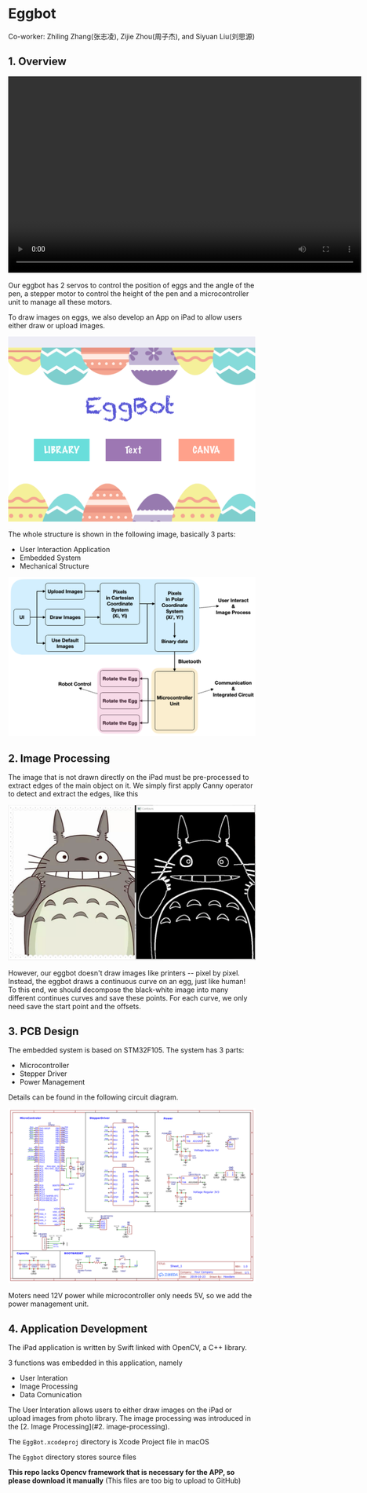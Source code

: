 # Eggbot

Co-worker: Zhiling Zhang(张志凌), Zijie Zhou(周子杰), and Siyuan Liu(刘思源)

## 1. Overview

<video width="720" height="400" controls>
  <source src="asset/Eggbot.mp4" type="video/mp4">
Your browser does not support the video tag.
</video>


Our eggbot has 2 servos to control the position of eggs and the angle of the pen, a stepper motor to control the height of the pen and a microcontroller unit to manage all these motors.

To draw images on eggs, we also develop an App on iPad to allow users either draw or upload images.

<img src="asset/eggbot_app.png" alt="eggbot_app" style="zoom:100%;" />

The whole structure is shown in the following image, basically 3 parts:

- User Interaction Application
- Embedded System
- Mechanical Structure

<img src="asset/eggbot_structure.png" alt="eggbot_structure" style="zoom:100%;" />

## 2. Image Processing

The image that is not drawn directly on the iPad must be pre-processed to extract edges of the main object on it. We simply first apply Canny operator to detect and extract the edges, like this

<img src="asset/eggbot_image_processing.png" alt="eggbot_image_processing" style="zoom:100%;" />

However, our eggbot doesn't draw images like printers -- pixel by pixel. Instead, the eggbot draws a continuous curve on an egg, just like human! To this end, we should decompose the black-white image into many different continues curves and save these points. For each curve, we only need save the start point and the offsets.

## 3. PCB Design

The embedded system is based on STM32F105. The system has 3 parts:

- Microcontroller
- Stepper Driver
- Power Management

Details can be found in the following circuit diagram.

 <img src="asset/PCB Circuit.png" alt="PCB Circuit" style="zoom:100%;" />

Moters need 12V power while microcontroller only needs 5V, so we add the power management unit.

## 4. Application Development

The iPad application is written by Swift linked with OpenCV, a C++ library.

3 functions was embedded in this application, namely

- User Interation
- Image Processing
- Data Comunication

The User Interation allows users to either draw images on the iPad or upload images from photo library. The image processing was introduced in the [2. Image Processing](#2. image-processing).

The `EggBot.xcodeproj` directory is Xcode Project file in macOS

The `Eggbot` directory stores source files

**This repo lacks Opencv framework that is necessary for the APP, so please download it manually** (This files are too big to upload to GitHub)

